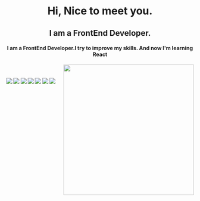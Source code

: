 <h1 align="center">
  Hi, Nice to meet you.
</h1>
<h2 align="center">I am a FrontEnd Developer.</h2>

<h4 align="center">I am a FrontEnd Developer.I try to improve my skills. And now I'm learning React</h4>

<p align="center">
  <img src="https://raw.githubusercontent.com/MicaelliMedeiros/micaellimedeiros/master/image/computer-illustration.png" min-width="380px" max-width="450px" width="350px" align="right"> <br>
</p>

#### ![](https://img.shields.io/badge/HTML-red) ![](https://img.shields.io/badge/CSS-blue) ![](https://img.shields.io/badge/JavaScript-green) ![](https://img.shields.io/badge/BootStrap-zinc) ![](https://img.shields.io/badge/Git-brown) ![](https://img.shields.io/badge/React-gray) ![](https://img.shields.io/badge/Tailwind-pink) 


